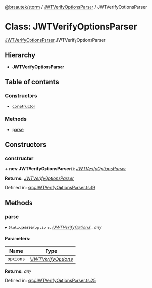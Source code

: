 [@breautek/storm](../README.md) / [JWTVerifyOptionsParser](../modules/jwtverifyoptionsparser.md) / JWTVerifyOptionsParser

# Class: JWTVerifyOptionsParser

[JWTVerifyOptionsParser](../modules/jwtverifyoptionsparser.md).JWTVerifyOptionsParser

## Hierarchy

* **JWTVerifyOptionsParser**

## Table of contents

### Constructors

- [constructor](jwtverifyoptionsparser.jwtverifyoptionsparser-1.md#constructor)

### Methods

- [parse](jwtverifyoptionsparser.jwtverifyoptionsparser-1.md#parse)

## Constructors

### constructor

\+ **new JWTVerifyOptionsParser**(): [*JWTVerifyOptionsParser*](jwtverifyoptionsparser.jwtverifyoptionsparser-1.md)

**Returns:** [*JWTVerifyOptionsParser*](jwtverifyoptionsparser.jwtverifyoptionsparser-1.md)

Defined in: [src/JWTVerifyOptionsParser.ts:19](https://github.com/breautek/storm/blob/34a3167/src/JWTVerifyOptionsParser.ts#L19)

## Methods

### parse

▸ `Static`**parse**(`options`: [*IJWTVerifyOptions*](../interfaces/ijwtverifyoptions.ijwtverifyoptions-1.md)): *any*

#### Parameters:

Name | Type |
------ | ------ |
`options` | [*IJWTVerifyOptions*](../interfaces/ijwtverifyoptions.ijwtverifyoptions-1.md) |

**Returns:** *any*

Defined in: [src/JWTVerifyOptionsParser.ts:25](https://github.com/breautek/storm/blob/34a3167/src/JWTVerifyOptionsParser.ts#L25)
